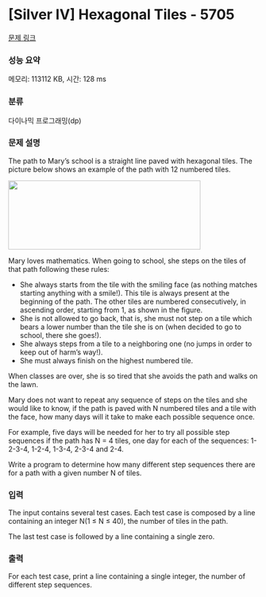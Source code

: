 # [Silver IV] Hexagonal Tiles - 5705 

[문제 링크](https://www.acmicpc.net/problem/5705) 

### 성능 요약

메모리: 113112 KB, 시간: 128 ms

### 분류

다이나믹 프로그래밍(dp)

### 문제 설명

<p>The path to Mary’s school is a straight line paved with hexagonal tiles. The picture below shows an example of the path with 12 numbered tiles.</p>

<p><img alt="" src="" style="height:139px; width:387px"></p>

<p>Mary loves mathematics. When going to school, she steps on the tiles of that path following these rules:</p>

<ul>
	<li>She always starts from the tile with the smiling face (as nothing matches starting anything with a smile!). This tile is always present at the beginning of the path. The other tiles are numbered consecutively, in ascending order, starting from 1, as shown in the figure.</li>
	<li>She is not allowed to go back, that is, she must not step on a tile which bears a lower number than the tile she is on (when decided to go to school, there she goes!).</li>
	<li>She always steps from a tile to a neighboring one (no jumps in order to keep out of harm’s way!).</li>
	<li>She must always finish on the highest numbered tile. </li>
</ul>

<p>When classes are over, she is so tired that she avoids the path and walks on the lawn.</p>

<p>Mary does not want to repeat any sequence of steps on the tiles and she would like to know, if the path is paved with N numbered tiles and a tile with the face, how many days will it take to make each possible sequence once.</p>

<p>For example, five days will be needed for her to try all possible step sequences if the path has N = 4 tiles, one day for each of the sequences: 1-2-3-4, 1-2-4, 1-3-4, 2-3-4 and 2-4.</p>

<p>Write a program to determine how many different step sequences there are for a path with a given number N of tiles.</p>

### 입력 

 <p>The input contains several test cases. Each test case is composed by a line containing an integer N(1 ≤ N ≤ 40), the number of tiles in the path.</p>

<p>The last test case is followed by a line containing a single zero.</p>

### 출력 

 <p>For each test case, print a line containing a single integer, the number of different step sequences.</p>

